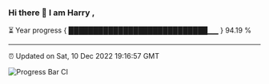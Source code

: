 ### Hi there 👋 I am Harry , 

⏳ Year progress { ████████████████████████████▁▁ } 94.19 %

---

⏰ Updated on Sat, 10 Dec 2022 19:16:57 GMT

![Progress Bar CI](https://github.com/duykhang68/duykhang68/workflows/Progress%20Bar%20CI/badge.svg)
